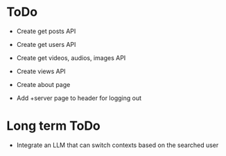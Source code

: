 # ToDo
- Create get posts API
- Create get users API
- Create get videos, audios, images API
- Create views API 
- Create about page

- Add +server page to header for logging out


# Long term ToDo
- Integrate an LLM that can switch contexts based on the searched user 
